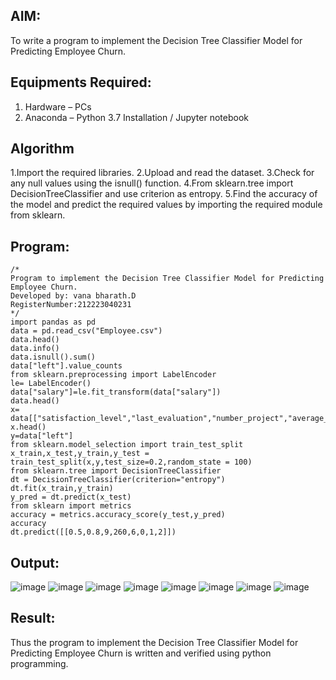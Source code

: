 
## AIM:
To write a program to implement the Decision Tree Classifier Model for Predicting Employee Churn.

## Equipments Required:
1. Hardware – PCs
2. Anaconda – Python 3.7 Installation / Jupyter notebook

## Algorithm
1.Import the required libraries.
2.Upload and read the dataset.
3.Check for any null values using the isnull() function.
4.From sklearn.tree import DecisionTreeClassifier and use criterion as entropy.
5.Find the accuracy of the model and predict the required values by importing the required module from sklearn.
 
## Program:
```
/*
Program to implement the Decision Tree Classifier Model for Predicting Employee Churn.
Developed by: vana bharath.D
RegisterNumber:212223040231 
*/
import pandas as pd
data = pd.read_csv("Employee.csv")
data.head()
data.info()
data.isnull().sum()
data["left"].value_counts
from sklearn.preprocessing import LabelEncoder
le= LabelEncoder()
data["salary"]=le.fit_transform(data["salary"])
data.head()
x= data[["satisfaction_level","last_evaluation","number_project","average_montly_hours","time_spend_company","Work_accident","promotion_last_5years","salary"]]
x.head()
y=data["left"]
from sklearn.model_selection import train_test_split
x_train,x_test,y_train,y_test = train_test_split(x,y,test_size=0.2,random_state = 100)
from sklearn.tree import DecisionTreeClassifier
dt = DecisionTreeClassifier(criterion="entropy")
dt.fit(x_train,y_train)
y_pred = dt.predict(x_test)
from sklearn import metrics
accuracy = metrics.accuracy_score(y_test,y_pred)
accuracy
dt.predict([[0.5,0.8,9,260,6,0,1,2]])

```

## Output:
![image](https://github.com/user-attachments/assets/748a201c-3f13-4357-b2ed-9b6dea765899)
![image](https://github.com/user-attachments/assets/389167e1-24d1-4dea-be90-fc8adafb902e)
![image](https://github.com/user-attachments/assets/559e1089-bc55-43e8-86e7-820e87e5f002)
![image](https://github.com/user-attachments/assets/79678a6d-7525-4932-b412-74518439fa03)
![image](https://github.com/user-attachments/assets/6c6b3807-a43a-41d6-a08e-7c9954d3b05b)
![image](https://github.com/user-attachments/assets/2d8bb0fc-53b0-4210-88ed-21d3cabe6747)
![image](https://github.com/user-attachments/assets/174b4377-a0ab-4c19-b384-74effd6fa505)
![image](https://github.com/user-attachments/assets/0f864488-54ee-47e8-8db0-7621b2bf1f2a)















## Result:
Thus the program to implement the  Decision Tree Classifier Model for Predicting Employee Churn is written and verified using python programming.
